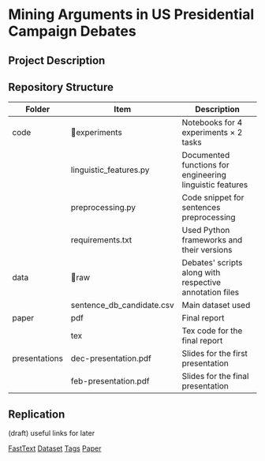 # Mining Arguments in US Presidential Campaign Debates

## Project Description 

## Repository Structure 

|Folder   |Item   |Description   |
|---|---|---|
|code   |:file_folder:experiments|Notebooks for 4 experiments ×  2 tasks |
|   |linguistic_features.py |Documented functions for engineering linguistic features|
|   |preprocessing.py |Code snippet for sentences preprocessing|
|   |requirements.txt   |Used Python frameworks and their versions   |
|data   |:file_folder:raw   |Debates' scripts along with respective annotation files   |
|   |sentence_db_candidate.csv   |Main dataset used   |
|paper   |pdf   |Final report   |
|   |tex   |Tex code for the final report   |
|presentations   |dec-presentation.pdf   |Slides for the first presentation |
|   |feb-presentation.pdf   |Slides for the final presentation   |

## Replication 

(draft) useful links for later

[FastText](https://fasttext.cc/docs/en/english-vectors.html)
[Dataset](https://github.com/ElecDeb60To16/Dataset)
[Tags](https://web.archive.org/web/20190206204307/https://www.clips.uantwerpen.be/pages/mbsp-tags)
[Paper](https://aclanthology.org/P19-1463/)
